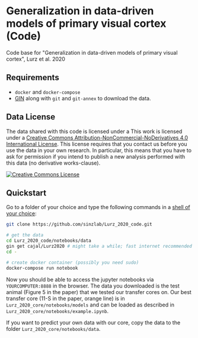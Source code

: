 # Generalization in data-driven models of primary visual cortex (Code)
Code base for "Generalization in data-driven models of primary visual cortex", Lurz et al. 2020

## Requirements

* `docker` and `docker-compose`
* [GIN](https://web.gin.g-node.org/G-Node/Info/wiki/GinCli#quickstart) along with `git` and `git-annex` to download the data. 

## Data License

The data shared with this code is  licensed under a This work is licensed under a <a rel="license" href="http://creativecommons.org/licenses/by-nc-nd/4.0/">Creative Commons Attribution-NonCommercial-NoDerivatives 4.0 International License</a>. This license requires that you contact us before you use the data in your own research. In particular, this means that you have to ask for permission if you intend to publish a new analysis performed with this data (no derivative works-clause).

<a rel="license" href="http://creativecommons.org/licenses/by-nc-nd/4.0/"><img alt="Creative Commons License" style="border-width:0" src="https://i.creativecommons.org/l/by-nc-nd/4.0/88x31.png" /></a>

## Quickstart

Go to a folder of your choice and type the following commands in a [shell of your choice](https://fishshell.com/):

```bash
git clone https://github.com/sinzlab/Lurz_2020_code.git

# get the data
cd Lurz_2020_code/notebooks/data
gin get cajal/Lurz2020 # might take a while; fast internet recommended
cd -

# create docker container (possibly you need sudo)
docker-compose run notebook
```

Now you should be able to access the jupyter notebooks via `YOURCOMPUTER:8888` in the browser. 
The data you downloaded is the test animal (Figure 5 in the paper) that we tested our transfer cores on. Our best transfer core (11-S in the paper, orange line) is in `Lurz_2020_core/notebooks/models` and can be loaded as described in `Lurz_2020_core/notebooks/example.ipynb`.

If you want to predict your own data with our core, copy the data to the folder `Lurz_2020_core/notebooks/data`.
